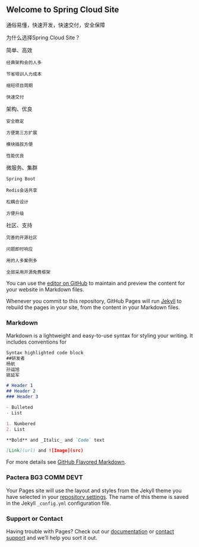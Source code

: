 ## Welcome to Spring Cloud Site
通俗易懂，快速开发，快速交付，安全保障



为什么选择Spring Cloud Site？

简单、高效

    经典架构会的人多

    节省培训人力成本

    缩短项目周期

    快速交付


架构、优良

    安全稳定

    方便第三方扩展

    模块插拔方便

    性能优良


微服务、集群

    Spring Boot

    Redis会话共享

    松耦合设计

    方便升级



社区、支持

    完善的开源社区

    问题即时响应

    用的人多案例多
   
    全部采用开源免费框架



You can use the [editor on GitHub](https://github.com/springcloudsite/bi/edit/master/README.md) to maintain and preview the content for your website in Markdown files.

Whenever you commit to this repository, GitHub Pages will run [Jekyll](https://jekyllrb.com/) to rebuild the pages in your site, from the content in your Markdown files.

### Markdown

Markdown is a lightweight and easy-to-use syntax for styling your writing. It includes conventions for

```markdown
Syntax highlighted code block
##研发者
杨航
孙运旭
姚延军

# Header 1
## Header 2
### Header 3

- Bulleted
- List

1. Numbered
2. List

**Bold** and _Italic_ and `Code` text

[Link](url) and ![Image](src)
```

For more details see [GitHub Flavored Markdown](https://guides.github.com/features/mastering-markdown/).

### Pactera BG3 COMM DEVT

Your Pages site will use the layout and styles from the Jekyll theme you have selected in your [repository settings](https://github.com/springcloudsite/bi/settings). The name of this theme is saved in the Jekyll `_config.yml` configuration file.

### Support or Contact

Having trouble with Pages? Check out our [documentation](https://help.github.com/categories/github-pages-basics/) or [contact support](https://github.com/contact) and we’ll help you sort it out.
